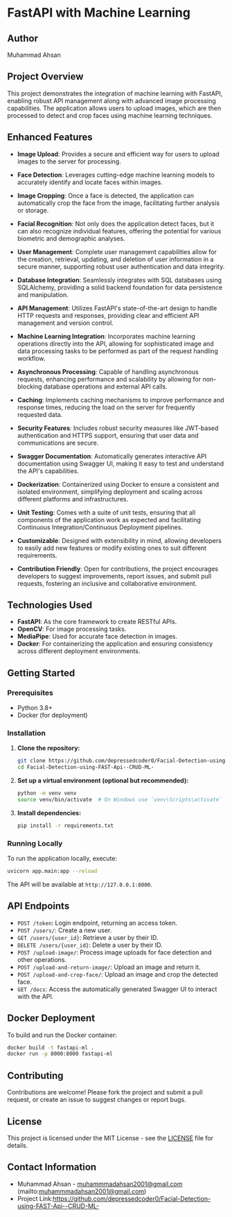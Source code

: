 
# FastAPI with Machine Learning

## Author
Muhammad Ahsan

## Project Overview
This project demonstrates the integration of machine learning with FastAPI, enabling robust API management along with advanced image processing capabilities. The application allows users to upload images, which are then processed to detect and crop faces using machine learning techniques.

## Enhanced Features

- **Image Upload**: Provides a secure and efficient way for users to upload images to the server for processing.

- **Face Detection**: Leverages cutting-edge machine learning models to accurately identify and locate faces within images.

- **Image Cropping**: Once a face is detected, the application can automatically crop the face from the image, facilitating further analysis or storage.

- **Facial Recognition**: Not only does the application detect faces, but it can also recognize individual features, offering the potential for various biometric and demographic analyses.

- **User Management**: Complete user management capabilities allow for the creation, retrieval, updating, and deletion of user information in a secure manner, supporting robust user authentication and data integrity.

- **Database Integration**: Seamlessly integrates with SQL databases using SQLAlchemy, providing a solid backend foundation for data persistence and manipulation.

- **API Management**: Utilizes FastAPI's state-of-the-art design to handle HTTP requests and responses, providing clear and efficient API management and version control.

- **Machine Learning Integration**: Incorporates machine learning operations directly into the API, allowing for sophisticated image and data processing tasks to be performed as part of the request handling workflow.

- **Asynchronous Processing**: Capable of handling asynchronous requests, enhancing performance and scalability by allowing for non-blocking database operations and external API calls.

- **Caching**: Implements caching mechanisms to improve performance and response times, reducing the load on the server for frequently requested data.

- **Security Features**: Includes robust security measures like JWT-based authentication and HTTPS support, ensuring that user data and communications are secure.

- **Swagger Documentation**: Automatically generates interactive API documentation using Swagger UI, making it easy to test and understand the API's capabilities.

- **Dockerization**: Containerized using Docker to ensure a consistent and isolated environment, simplifying deployment and scaling across different platforms and infrastructures.

- **Unit Testing**: Comes with a suite of unit tests, ensuring that all components of the application work as expected and facilitating Continuous Integration/Continuous Deployment pipelines.

- **Customizable**: Designed with extensibility in mind, allowing developers to easily add new features or modify existing ones to suit different requirements.

- **Contribution Friendly**: Open for contributions, the project encourages developers to suggest improvements, report issues, and submit pull requests, fostering an inclusive and collaborative environment.


## Technologies Used
- **FastAPI**: As the core framework to create RESTful APIs.
- **OpenCV**: For image processing tasks.
- **MediaPipe**: Used for accurate face detection in images.
- **Docker**: For containerizing the application and ensuring consistency across different deployment environments.

## Getting Started

### Prerequisites
- Python 3.8+
- Docker (for deployment)

### Installation
1. **Clone the repository:**
   ```bash
   git clone https://github.com/depressedcoder0/Facial-Detection-using-FAST-Api--CRUD-ML-.git
   cd Facial-Detection-using-FAST-Api--CRUD-ML-

2. **Set up a virtual environment (optional but recommended):**
   ```bash
   python -m venv venv
   source venv/bin/activate  # On Windows use `venv\Scripts\activate`
   ```

3. **Install dependencies:**
   ```bash
   pip install -r requirements.txt
   ```

### Running Locally
To run the application locally, execute:
```bash
uvicorn app.main:app --reload
```
The API will be available at `http://127.0.0.1:8000`.

## API Endpoints
- `POST /token`: Login endpoint, returning an access token.
- `POST /users/`: Create a new user.
- `GET /users/{user_id}`: Retrieve a user by their ID.
- `DELETE /users/{user_id}`: Delete a user by their ID.
- `POST /upload-image/`: Process image uploads for face detection and other operations.
- `POST /upload-and-return-image/`: Upload an image and return it.
- `POST /upload-and-crop-face/`: Upload an image and crop the detected face.
- `GET /docs`: Access the automatically generated Swagger UI to interact with the API.


## Docker Deployment
To build and run the Docker container:
```bash
docker build -t fastapi-ml .
docker run -p 8000:8000 fastapi-ml
```

## Contributing
Contributions are welcome! Please fork the project and submit a pull request, or create an issue to suggest changes or report bugs.

## License
This project is licensed under the MIT License - see the [LICENSE](LICENSE) file for details.

## Contact Information
- Muhammad Ahsan - muhammmadahsan2001@gmail.com (mailto:muhammmadahsan2001@gmail.com)
- Project Link:https://github.com/depressedcoder0/Facial-Detection-using-FAST-Api--CRUD-ML-
